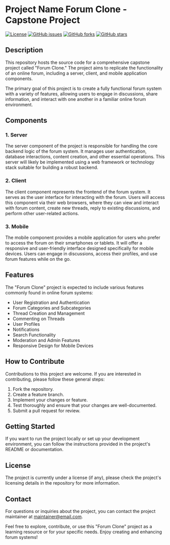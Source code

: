 
# Project Name  Forum Clone - Capstone Project

[![License](https://img.shields.io/badge/license-MIT-blue.svg)](LICENSE)
[![GitHub issues](https://img.shields.io/github/issues/linhprovip2002/capstone-project-sgroup.svg)](https://github.com/linhprovip2002/capstone-project-sgroup/issues)
[![GitHub forks](https://img.shields.io/github/forks/linhprovip2002/capstone-project-sgroup.svg)](https://github.com/linhprovip2002/capstone-project-sgroup/network)
[![GitHub stars](https://img.shields.io/github/stars/linhprovip2002/capstone-project-sgroup.svg)](https://github.com/linhprovip2002/capstone-project-sgroup/stargazers)


## Description

This repository hosts the source code for a comprehensive capstone project called "Forum Clone." The project aims to replicate the functionality of an online forum, including a server, client, and mobile application components.

The primary goal of this project is to create a fully functional forum system with a variety of features, allowing users to engage in discussions, share information, and interact with one another in a familiar online forum environment.

## Components

### 1. Server

The server component of the project is responsible for handling the core backend logic of the forum system. It manages user authentication, database interactions, content creation, and other essential operations. This server will likely be implemented using a web framework or technology stack suitable for building a robust backend.

### 2. Client

The client component represents the frontend of the forum system. It serves as the user interface for interacting with the forum. Users will access this component via their web browsers, where they can view and interact with forum content, create new threads, reply to existing discussions, and perform other user-related actions.

### 3. Mobile

The mobile component provides a mobile application for users who prefer to access the forum on their smartphones or tablets. It will offer a responsive and user-friendly interface designed specifically for mobile devices. Users can engage in discussions, access their profiles, and use forum features while on the go.

## Features

The "Forum Clone" project is expected to include various features commonly found in online forum systems:

- User Registration and Authentication
- Forum Categories and Subcategories
- Thread Creation and Management
- Commenting on Threads
- User Profiles
- Notifications
- Search Functionality
- Moderation and Admin Features
- Responsive Design for Mobile Devices

## How to Contribute

Contributions to this project are welcome. If you are interested in contributing, please follow these general steps:

1. Fork the repository.
2. Create a feature branch.
3. Implement your changes or feature.
4. Test thoroughly and ensure that your changes are well-documented.
5. Submit a pull request for review.

## Getting Started

If you want to run the project locally or set up your development environment, you can follow the instructions provided in the project's README or documentation.

## License

The project is currently under a license (if any), please check the project's licensing details in the repository for more information.

## Contact

For questions or inquiries about the project, you can contact the project maintainer at [maintainer@email.com](mailto:maintainer@email.com).

Feel free to explore, contribute, or use this "Forum Clone" project as a learning resource or for your specific needs. Enjoy creating and enhancing forum systems!
